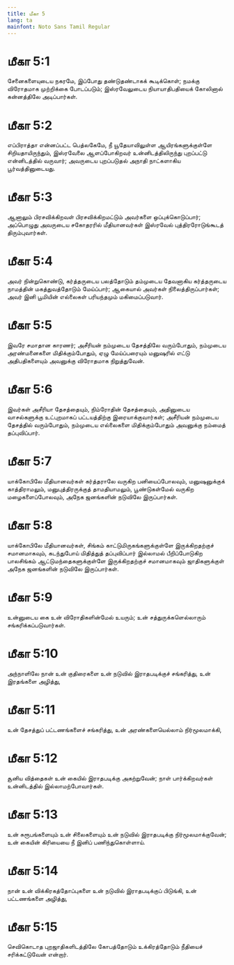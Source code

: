 ```yaml
---
title: மீகா 5
lang: ta
mainfont: Noto Sans Tamil Regular
---
```


# மீகா 5:1

சேனைகளையுடைய நகரமே, இப்போது தண்டுதண்டாகக் கூடிக்கொள்; நமக்கு விரோதமாக முற்றிக்கை போடப்படும்; இஸ்ரவேலுடைய நியாயாதிபதியைக் கோலினால் கன்னத்திலே அடிப்பார்கள்.

# மீகா 5:2

எப்பிராத்தா என்னப்பட்ட பெத்லகேமே, நீ யூதேயாவிலுள்ள ஆயிரங்களுக்குள்ளே சிறியதாயிருந்தும், இஸ்ரவேலை ஆளப்போகிறவர் உன்னிடத்திலிருந்து புறப்பட்டு என்னிடத்தில் வருவார்; அவருடைய புறப்படுதல் அநாதி நாட்களாகிய பூர்வத்தினுடையது.

# மீகா 5:3

ஆனாலும் பிரசவிக்கிறவள் பிரசவிக்கிறமட்டும் அவர்களை ஒப்புக்கொடுப்பார்; அப்பொழுது அவருடைய சகோதரரில் மீதியானவர்கள் இஸ்ரவேல் புத்திரரோடுங்கூடத் திரும்புவார்கள்.

# மீகா 5:4

அவர் நின்றுகொண்டு, கர்த்தருடைய பலத்தோடும் தம்முடைய தேவனாகிய கர்த்தருடைய நாமத்தின் மகத்துவத்தோடும் மேய்ப்பார்; ஆகையால் அவர்கள் நிலைத்திருப்பார்கள்; அவர் இனி பூமியின் எல்லைகள் பரியந்தமும் மகிமைப்படுவார்.

# மீகா 5:5

இவரே சமாதான காரணர்; அசீரியன் நம்முடைய தேசத்திலே வரும்போதும், நம்முடைய அரண்மனைகளை மிதிக்கும்போதும், ஏழு மேய்ப்பரையும் மனுஷரில் எட்டு அதிபதிகளையும் அவனுக்கு விரோதமாக நிறுத்துவேன்.

# மீகா 5:6

இவர்கள் அசீரியா தேசத்தையும், நிம்ரோதின் தேசத்தையும், அதினுடைய வாசல்களுக்கு உட்புறமாகப் பட்டயத்திற்கு இரையாக்குவார்கள்; அசீரியன் நம்முடைய தேசத்தில் வரும்போதும், நம்முடைய எல்லைகளை மிதிக்கும்போதும் அவனுக்கு நம்மைத் தப்புவிப்பார்.

# மீகா 5:7

யாக்கோபிலே மீதியானவர்கள் கர்த்தராலே வருகிற பனியைப்போலவும், மனுஷனுக்குக் காத்திராமலும், மனுபுத்திரருக்குத் தாமதியாமலும், பூண்டுகள்மேல் வருகிற மழைகளைப்போலவும், அநேக ஜனங்களின் நடுவிலே இருப்பார்கள்.

# மீகா 5:8

யாக்கோபிலே மீதியானவர்கள், சிங்கம் காட்டுமிருகங்களுக்குள்ளே இருக்கிறதற்குச் சமானமாகவும், கடந்துபோய் மிதித்துத் தப்புவிப்பார் இல்லாமல் பீறிப்போடுகிற பாலசிங்கம் ஆட்டுமந்தைகளுக்குள்ளே இருக்கிறதற்குச் சமானமாகவும் ஜாதிகளுக்குள் அநேக ஜனங்களின் நடுவிலே இருப்பார்கள்.

# மீகா 5:9

உன்னுடைய கை உன் விரோதிகளின்மேல் உயரும்; உன் சத்துருக்களெல்லாரும் சங்கரிக்கப்படுவார்கள்.

# மீகா 5:10

அந்நாளிலே நான் உன் குதிரைகளை உன் நடுவில் இராதபடிக்குச் சங்கரித்து, உன் இரதங்களை அழித்து,

# மீகா 5:11

உன் தேசத்துப் பட்டணங்களைச் சங்கரித்து, உன் அரண்களையெல்லாம் நிர்மூலமாக்கி,

# மீகா 5:12

சூனிய வித்தைகள் உன் கையில் இராதபடிக்கு அகற்றுவேன்; நாள் பார்க்கிறவர்கள் உன்னிடத்தில் இல்லாமற்போவார்கள்.

# மீகா 5:13

உன் சுரூபங்களையும் உன் சிலைகளையும் உன் நடுவில் இராதபடிக்கு நிர்மூலமாக்குவேன்; உன் கையின் கிரியையை நீ இனிப் பணிந்துகொள்ளாய்.

# மீகா 5:14

நான் உன் விக்கிரகத்தோப்புகளை உன் நடுவில் இராதபடிக்குப் பிடுங்கி, உன் பட்டணங்களை அழித்து,

# மீகா 5:15

செவிகொடாத புறஜாதிகளிடத்திலே கோபத்தோடும் உக்கிரத்தோடும் நீதியைச் சரிக்கட்டுவேன் என்றார்.


